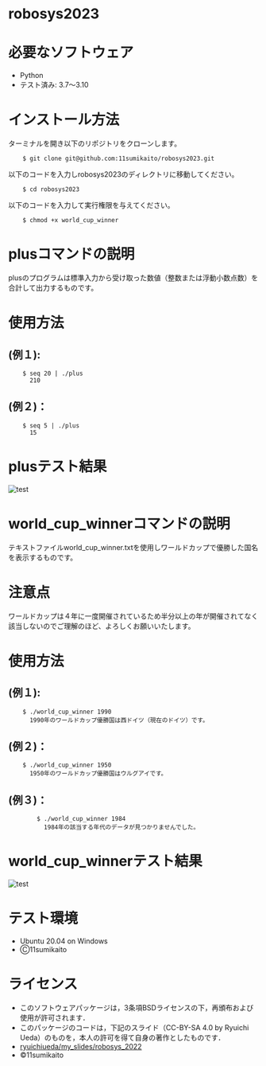 # robosys2023

# 必要なソフトウェア
 * Python
 * テスト済み: 3.7～3.10

# インストール方法
ターミナルを開き以下のリポジトリをクローンします。
```
	$ git clone git@github.com:11sumikaito/robosys2023.git
```
以下のコードを入力しrobosys2023のディレクトリに移動してください。
```
	$ cd robosys2023
```
以下のコードを入力して実行権限を与えてください。
```
	$ chmod +x world_cup_winner
```
# plusコマンドの説明
plusのプログラムは標準入力から受け取った数値（整数または浮動小数点数）を合計して出力するものです。

# 使用方法

## (例１):
```
 	$ seq 20 | ./plus
   	  210
```
## (例２)：
```
	$ seq 5 | ./plus
	  15
```
# plusテスト結果
![test](https://github.com/11sumikaito/robosys2023/actions/workflows/test.yml/badge.svg)

# world_cup_winnerコマンドの説明
テキストファイルworld_cup_winner.txtを使用しワールドカップで優勝した国名を表示するものです。

# 注意点
ワールドカップは４年に一度開催されているため半分以上の年が開催されてなく該当しないのでご理解のほど、よろしくお願いいたします。

# 使用方法

## (例１):
```
	$ ./world_cup_winner 1990
  	  1990年のワールドカップ優勝国は西ドイツ（現在のドイツ）です。
```
## (例２)：
```
	$ ./world_cup_winner 1950
	  1950年のワールドカップ優勝国はウルグアイです。
```
## (例３)：
```
        $ ./world_cup_winner 1984
          1984年の該当する年代のデータが見つかりませんでした。
```
# world_cup_winnerテスト結果
![test](https://github.com/11sumikaito/robosys2023/actions/workflows/test2.yml/badge.svg)

# テスト環境
 * Ubuntu 20.04 on Windows
 * Ⓒ11sumikaito

# ライセンス
 * このソフトウェアパッケージは，3条項BSDライセンスの下，再頒布および使用が許可されます．
 * このパッケージのコードは，下記のスライド（CC-BY-SA 4.0 by Ryuichi Ueda）のものを，本人の許可を得て自身の著作としたものです．
 * [ryuichiueda/my_slides/robosys_2022](https://github.com/ryuichiueda/my_slides/tree/master/robosys_2022)
 * ©11sumikaito
